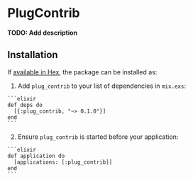 # PlugContrib

**TODO: Add description**

## Installation

If [available in Hex](https://hex.pm/docs/publish), the package can be installed as:

  1. Add `plug_contrib` to your list of dependencies in `mix.exs`:

    ```elixir
    def deps do
      [{:plug_contrib, "~> 0.1.0"}]
    end
    ```

  2. Ensure `plug_contrib` is started before your application:

    ```elixir
    def application do
      [applications: [:plug_contrib]]
    end
    ```

